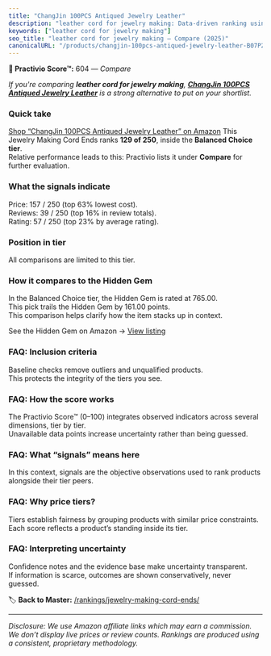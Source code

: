 ```yaml
---
title: "ChangJin 100PCS Antiqued Jewelry Leather"
description: "leather cord for jewelry making: Data-driven ranking using the Practivio Score™. Positioned by quality, value, demand, findability, momentum."
keywords: ["leather cord for jewelry making"]
seo_title: "leather cord for jewelry making — Compare (2025)"
canonicalURL: "/products/changjin-100pcs-antiqued-jewelry-leather-B07PZXS598/"
---
```


**🛒 Practivio Score™:** 604 — _Compare_


*If you're comparing **leather cord for jewelry making**, **[ChangJin 100PCS Antiqued Jewelry Leather](https://www.amazon.com/dp/B07PZXS598?tag=practivio-20)** is a strong alternative to put on your shortlist.*
### Quick take
[Shop “ChangJin 100PCS Antiqued Jewelry Leather” on Amazon](https://www.amazon.com/dp/B07PZXS598?tag=practivio-20)
This Jewelry Making Cord Ends ranks **129 of 250**, inside the **Balanced Choice tier**.  
Relative performance leads to this: Practivio lists it under **Compare** for further evaluation.

### What the signals indicate
Price: 157 / 250 (top 63% lowest cost).  
Reviews: 39 / 250 (top 16% in review totals).  
Rating: 57 / 250 (top 23% by average rating).  

### Position in tier
All comparisons are limited to this tier.

### How it compares to the Hidden Gem
In the Balanced Choice tier, the Hidden Gem is rated at 765.00.  
This pick trails the Hidden Gem by 161.00 points.  
This comparison helps clarify how the item stacks up in context.  

See the Hidden Gem on Amazon → [View listing](https://www.amazon.com/dp/B09V4YW3FH?tag=practivio-20)

### FAQ: Inclusion criteria
Baseline checks remove outliers and unqualified products.  
This protects the integrity of the tiers you see.

### FAQ: How the score works
The Practivio Score™ (0–100) integrates observed indicators across several dimensions, tier by tier.  
Unavailable data points increase uncertainty rather than being guessed.

### FAQ: What “signals” means here
In this context, signals are the objective observations used to rank products alongside their tier peers.

### FAQ: Why price tiers?
Tiers establish fairness by grouping products with similar price constraints.  
Each score reflects a product’s standing inside its tier.

### FAQ: Interpreting uncertainty
Confidence notes and the evidence base make uncertainty transparent.  
If information is scarce, outcomes are shown conservatively, never guessed.

<!-- Missing template for Compare/CompareWithinPriceClass -->


🏷️ **Back to Master:** [/rankings/jewelry-making-cord-ends/](/rankings/jewelry-making-cord-ends/)

---
_Disclosure: We use Amazon affiliate links which may earn a commission. We don’t display live prices or review counts. Rankings are produced using a consistent, proprietary methodology._
